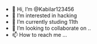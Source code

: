 - 👋 Hi, I’m @Kabilar123456
- 👀 I’m interested in hacking
- 🌱 I’m currently studing 11th
- 💞️ I’m looking to collaborate on ..
- 📫 How to reach me ...

<!---
Kabilar123456/Kabilar123456 is a ✨ special ✨ repository because its `README.md` (this file) appears on your GitHub profile.
You can click the Preview link to take a look at your changes.
--->
